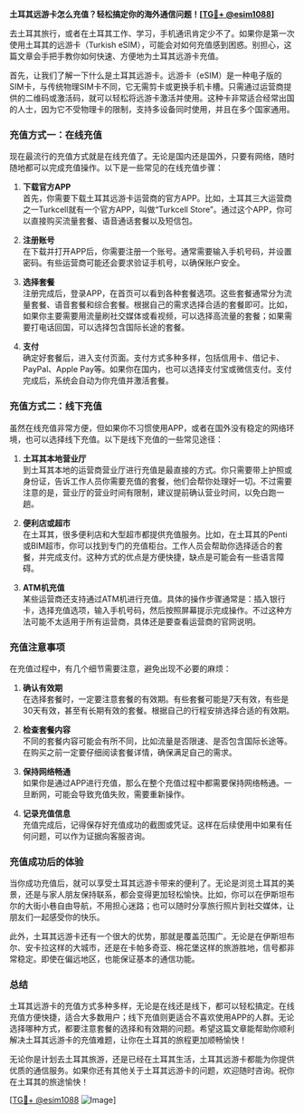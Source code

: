 **土耳其远游卡怎么充值？轻松搞定你的海外通信问题！[[TG💪+ @esim1088](https://t.me/s/esim1088)]**

去土耳其旅行，或者在土耳其工作、学习，手机通讯肯定少不了。如果你是第一次使用土耳其的远游卡（Turkish eSIM），可能会对如何充值感到困惑。别担心，这篇文章会手把手教你如何快速、方便地为土耳其远游卡充值。

首先，让我们了解一下什么是土耳其远游卡。远游卡（eSIM）是一种电子版的SIM卡，与传统物理SIM卡不同，它无需剪卡或更换手机卡槽。只需通过运营商提供的二维码或激活码，就可以轻松将远游卡激活并使用。这种卡非常适合经常出国的人士，因为它不受物理卡的限制，支持多设备同时使用，并且在多个国家通用。

### 充值方式一：在线充值

现在最流行的充值方式就是在线充值了。无论是国内还是国外，只要有网络，随时随地都可以完成充值操作。以下是一些常见的在线充值步骤：

1. **下载官方APP**  
   首先，你需要下载土耳其远游卡运营商的官方APP。比如，土耳其三大运营商之一Turkcell就有一个官方APP，叫做“Turkcell Store”。通过这个APP，你可以直接购买流量套餐、语音通话套餐以及短信包。

2. **注册账号**  
   在下载并打开APP后，你需要注册一个账号。通常需要输入手机号码，并设置密码。有些运营商可能还会要求验证手机号，以确保账户安全。

3. **选择套餐**  
   注册完成后，登录APP，在首页可以看到各种套餐选项。这些套餐通常分为流量套餐、语音套餐和综合套餐。根据自己的需求选择合适的套餐即可。比如，如果你主要需要用流量刷社交媒体或看视频，可以选择高流量的套餐；如果需要打电话回国，可以选择包含国际长途的套餐。

4. **支付**  
   确定好套餐后，进入支付页面。支付方式多种多样，包括信用卡、借记卡、PayPal、Apple Pay等。如果你在国内，也可以选择支付宝或微信支付。支付完成后，系统会自动为你充值并激活套餐。

### 充值方式二：线下充值

虽然在线充值非常方便，但如果你不习惯使用APP，或者在国外没有稳定的网络环境，也可以选择线下充值。以下是线下充值的一些常见途径：

1. **土耳其本地营业厅**  
   到土耳其本地的运营商营业厅进行充值是最直接的方式。你只需要带上护照或身份证，告诉工作人员你需要充值的套餐，他们会帮你处理好一切。不过需要注意的是，营业厅的营业时间有限制，建议提前确认营业时间，以免白跑一趟。

2. **便利店或超市**  
   在土耳其，很多便利店和大型超市都提供充值服务。比如，在土耳其的Penti或BIM超市，你可以找到专门的充值柜台。工作人员会帮助你选择适合的套餐，并完成支付。这种方式的优点是方便快捷，缺点是可能会有一些语言障碍。

3. **ATM机充值**  
   某些运营商还支持通过ATM机进行充值。具体的操作步骤通常是：插入银行卡，选择充值选项，输入手机号码，然后按照屏幕提示完成操作。不过这种方法可能不太适用于所有运营商，具体还是要查看运营商的官网说明。

### 充值注意事项

在充值过程中，有几个细节需要注意，避免出现不必要的麻烦：

1. **确认有效期**  
   在选择套餐时，一定要注意套餐的有效期。有些套餐可能是7天有效，有些是30天有效，甚至有长期有效的套餐。根据自己的行程安排选择合适的有效期。

2. **检查套餐内容**  
   不同的套餐内容可能会有所不同，比如流量是否限速、是否包含国际长途等。在购买之前一定要仔细阅读套餐详情，确保满足自己的需求。

3. **保持网络畅通**  
   如果你是通过APP进行充值，那么在整个充值过程中都需要保持网络畅通。一旦断网，可能会导致充值失败，需要重新操作。

4. **记录充值信息**  
   充值完成后，记得保存好充值成功的截图或凭证。这样在后续使用中如果有任何问题，可以作为证据向客服咨询。

### 充值成功后的体验

当你成功充值后，就可以享受土耳其远游卡带来的便利了。无论是浏览土耳其的美景，还是与家人朋友保持联系，都会变得更加轻松愉快。比如，你可以在伊斯坦布尔的大街小巷自由导航，不用担心迷路；也可以随时分享旅行照片到社交媒体，让朋友们一起感受你的快乐。

此外，土耳其远游卡还有一个很大的优势，那就是覆盖范围广。无论是在伊斯坦布尔、安卡拉这样的大城市，还是在卡帕多奇亚、棉花堡这样的旅游胜地，信号都非常稳定。即使在偏远地区，也能保证基本的通信功能。

### 总结

土耳其远游卡的充值方式多种多样，无论是在线还是线下，都可以轻松搞定。在线充值方便快捷，适合大多数用户；线下充值则更适合不喜欢使用APP的人群。无论选择哪种方式，都要注意套餐的选择和有效期的问题。希望这篇文章能帮助你顺利解决土耳其远游卡的充值难题，让你在土耳其的旅程更加顺畅愉快！

无论你是计划去土耳其旅游，还是已经在土耳其生活，土耳其远游卡都能为你提供优质的通信服务。如果你还有其他关于土耳其远游卡的问题，欢迎随时咨询。祝你在土耳其的旅途愉快！

[[TG💪+ @esim1088](https://t.me/s/esim1088) ![Image](https://i.postimg.cc/4NQfJmqS/Snipaste-2025-05-13-00-14-12.png)]